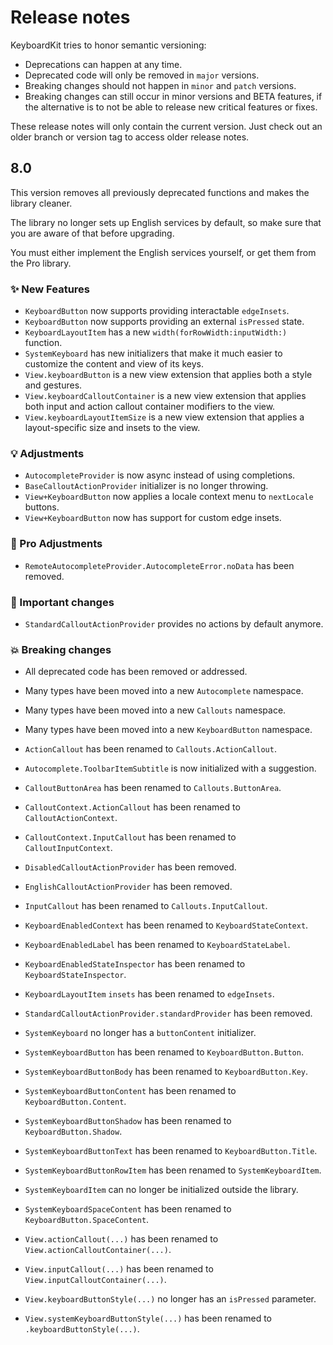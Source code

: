 # Release notes

KeyboardKit tries to honor semantic versioning:

* Deprecations can happen at any time.
* Deprecated code will only be removed in `major` versions.
* Breaking changes should not happen in `minor` and `patch` versions.
* Breaking changes can still occur in minor versions and BETA features, if the alternative is to not be able to release new critical features or fixes.

These release notes will only contain the current version. Just check out an older branch or version tag to access older release notes. 



## 8.0

This version removes all previously deprecated functions and makes the library cleaner.

The library no longer sets up English services by default, so make sure that you are aware of that before upgrading.

You must either implement the English services yourself, or get them from the Pro library.

### ✨ New Features

* `KeyboardButton` now supports providing interactable `edgeInsets`.
* `KeyboardButton` now supports providing an external `isPressed` state.
* `KeyboardLayoutItem` has a new `width(forRowWidth:inputWidth:)` function.
* `SystemKeyboard` has new initializers that make it much easier to customize the content and view of its keys.
* `View.keyboardButton` is a new view extension that applies both a style and gestures.
* `View.keyboardCalloutContainer` is a new view extension that applies both input and action callout container modifiers to the view. 
* `View.keyboardLayoutItemSize` is a new view extension that applies a layout-specific size and insets to the view. 

### 💡 Adjustments

* `AutocompleteProvider` is now async instead of using completions.
* `BaseCalloutActionProvider` initializer is no longer throwing.
* `View+KeyboardButton` now applies a locale context menu to `nextLocale` buttons.
* `View+KeyboardButton` now has support for custom edge insets.

### 👑 Pro Adjustments

* `RemoteAutocompleteProvider.AutocompleteError.noData` has been removed.

### 🚨 Important changes

* `StandardCalloutActionProvider` provides no actions by default anymore.
    
### 💥 Breaking changes 

* All deprecated code has been removed or addressed.
* Many types have been moved into a new `Autocomplete` namespace.
* Many types have been moved into a new `Callouts` namespace.
* Many types have been moved into a new `KeyboardButton` namespace.

* `ActionCallout` has been renamed to `Callouts.ActionCallout`.
* `Autocomplete.ToolbarItemSubtitle` is now initialized with a suggestion.
* `CalloutButtonArea` has been renamed to `Callouts.ButtonArea`.
* `CalloutContext.ActionCallout` has been renamed to `CalloutActionContext`.
* `CalloutContext.InputCallout` has been renamed to `CalloutInputContext`.
* `DisabledCalloutActionProvider` has been removed.
* `EnglishCalloutActionProvider` has been removed.
* `InputCallout` has been renamed to `Callouts.InputCallout`.
* `KeyboardEnabledContext` has been renamed to `KeyboardStateContext`.
* `KeyboardEnabledLabel` has been renamed to `KeyboardStateLabel`.
* `KeyboardEnabledStateInspector` has been renamed to `KeyboardStateInspector`.
* `KeyboardLayoutItem` `insets` has been renamed to `edgeInsets`.
* `StandardCalloutActionProvider.standardProvider` has been removed.
* `SystemKeyboard` no longer has a `buttonContent` initializer.
* `SystemKeyboardButton` has been renamed to `KeyboardButton.Button`.
* `SystemKeyboardButtonBody` has been renamed to `KeyboardButton.Key`.
* `SystemKeyboardButtonContent` has been renamed to `KeyboardButton.Content`.
* `SystemKeyboardButtonShadow` has been renamed to `KeyboardButton.Shadow`.
* `SystemKeyboardButtonText` has been renamed to `KeyboardButton.Title`.
* `SystemKeyboardButtonRowItem` has been renamed to `SystemKeyboardItem`.
* `SystemKeyboardItem` can no longer be initialized outside the library.
* `SystemKeyboardSpaceContent` has been renamed to `KeyboardButton.SpaceContent`.
* `View.actionCallout(...)` has been renamed to `View.actionCalloutContainer(...)`.
* `View.inputCallout(...)` has been renamed to `View.inputCalloutContainer(...)`.
* `View.keyboardButtonStyle(...)` no longer has an `isPressed` parameter.
* `View.systemKeyboardButtonStyle(...)` has been renamed to `.keyboardButtonStyle(...)`.
